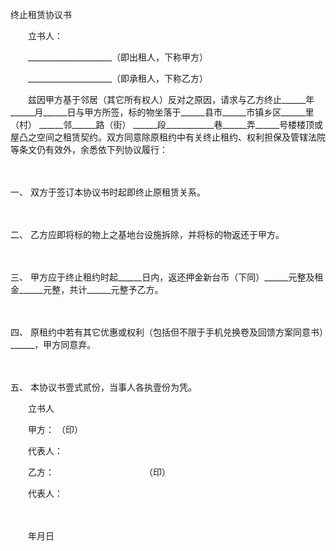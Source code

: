 



终止租赁协议书



 

　　立书人：

　　_____________________（即出租人，下称甲方）

　　_____________________（即承租人，下称乙方）　　

　　兹因甲方基于邻居（其它所有权人）反对之原因，请求与乙方终止______年______月______日与甲方所签，标的物坐落于______县市______市镇乡区______里（村） ______邻______路（街） ______段____________巷______弄______号楼楼顶或屋凸之空间之租赁契约。双方同意除原租约中有关终止租约、权利担保及管辖法院等条文仍有效外，余悉依下列协议履行：

　　

一、
双方于签订本协议书时起即终止原租赁关系。

　　

二、
 乙方应即将标的物上之基地台设施拆除，并将标的物返还于甲方。

　　

三、
 甲方应于终止租约时起______日内，返还押金新台币（下同）______元整及租金______元整，共计______元整予乙方。

　　

四、
原租约中若有其它优惠或权利（包括但不限于手机兑换卷及回馈方案同意书）______，甲方同意弃。

　　

五、
 本协议书壹式贰份，当事人各执壹份为凭。　　

　　立书人

　　甲方： （印）

　　代表人：

　　乙方：　　　　　　　　　　 （印）

　　代表人：

　　


 　　年月日
 
　　

